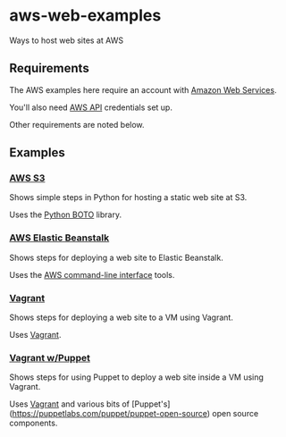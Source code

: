 # aws-web-examples

Ways to host web sites at AWS


## Requirements

The AWS examples here require an account with [Amazon Web Services](https://aws.amazon.com/).

You'll also need [AWS API](https://aws.amazon.com/blogs/security/a-new-and-standardized-way-to-manage-credentials-in-the-aws-sdks/) credentials set up.

Other requirements are noted below.


## Examples

### [AWS S3](./aws-s3)

Shows simple steps in Python for hosting a static web site at S3.

Uses the [Python BOTO](https://aws.amazon.com/sdk-for-python/) library.


### [AWS Elastic Beanstalk](./aws-elastic-beanstalk)

Shows steps for deploying a web site to Elastic Beanstalk.

Uses the [AWS command-line interface](https://aws.amazon.com/documentation/cli/)
tools.


### [Vagrant](./vagrant)

Shows steps for deploying a web site to a VM using Vagrant.

Uses [Vagrant](https://www.vagrantup.com).


### [Vagrant w/Puppet](./vagrant-puppet)

Shows steps for using Puppet to deploy a web site inside a VM using Vagrant.

Uses [Vagrant](https://www.vagrantup.com) and various bits of [Puppet's]
(https://puppetlabs.com/puppet/puppet-open-source) open source components.
